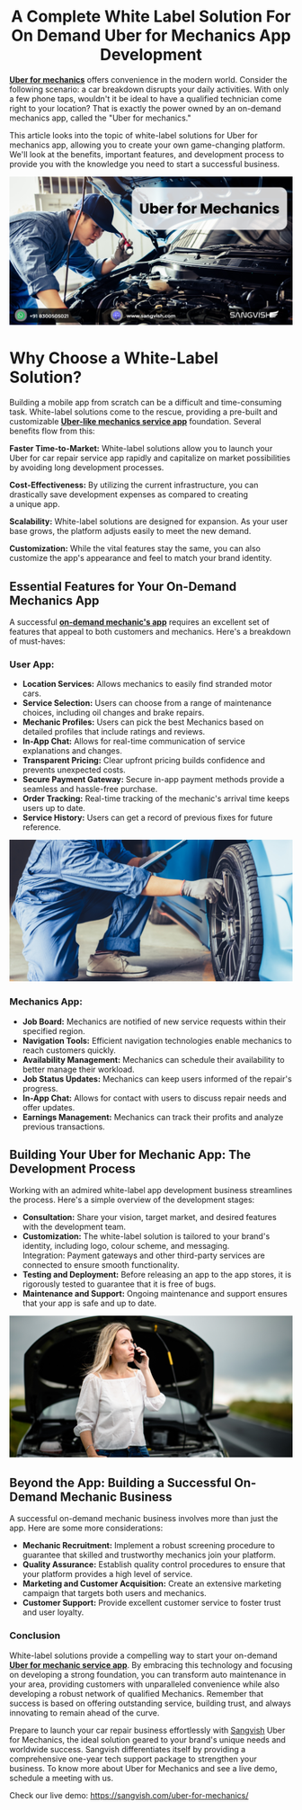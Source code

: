 <h1 align="center"> A Complete White Label Solution For On Demand Uber for Mechanics App Development </h1>


**[Uber for mechanics](https://sangvish.com/uber-for-mechanics/)** offers convenience in the modern world. Consider the following scenario: a car breakdown disrupts your daily activities. With only a few phone taps, wouldn't it be ideal to have a qualified technician come right to your location? That is exactly the power owned by an on-demand mechanics app, called the "Uber for mechanics."

This article looks into the topic of white-label solutions for Uber for mechanics app, allowing you to create your own game-changing platform. We'll look at the benefits, important features, and development process to provide you with the knowledge you need to start a successful business.

<div class="Box-sc-g0xbh4-0 iIZCet"><img alt=“uberformachanics.png" src="https://github.com/sangvishtechnologies/uber-for-machanics/blob/main/images/uber-for-mechanics-sangvish.png" data-hpc="true" class="Box-sc-g0xbh4-0 kzRgrI"></div> 


# Why Choose a White-Label Solution?
Building a mobile app from scratch can be a difficult and time-consuming task. White-label solutions come to the rescue, providing a pre-built and customizable **[Uber-like mechanics service app](https://sangvish.com/uber-for-mechanics/)** foundation. Several benefits flow from this:

**Faster Time-to-Market:** White-label solutions allow you to launch your Uber for car repair service app rapidly and capitalize on market possibilities by avoiding long development processes.

**Cost-Effectiveness:** By utilizing the current infrastructure, you can drastically save development expenses as compared to creating a unique app.

**Scalability:** White-label solutions are designed for expansion. As your user base grows, the platform adjusts easily to meet the new demand.

**Customization:** While the vital features stay the same, you can also customize the app's appearance and feel to match your brand identity.

## Essential Features for Your On-Demand Mechanics App
A successful **[on-demand mechanic's app](https://sangvish.com/uber-for-mechanics/)**  requires an excellent set of features that appeal to both customers and mechanics. Here's a breakdown of must-haves:
### **User App:**
* **Location Services:** Allows mechanics to easily find stranded motor cars.
* **Service Selection:** Users can choose from a range of maintenance choices, including oil changes and brake repairs.
* **Mechanic Profiles:** Users can pick the best Mechanics based on detailed profiles that include ratings and reviews.
* **In-App Chat:** Allows for real-time communication of service explanations and changes.
* **Transparent Pricing:** Clear upfront pricing builds confidence and prevents unexpected costs.
* **Secure Payment Gateway:** Secure in-app payment methods provide a seamless and hassle-free purchase.
* **Order Tracking:** Real-time tracking of the mechanic's arrival time keeps users up to date.
* **Service History:** Users can get a record of previous fixes for future reference.

<div class="Box-sc-g0xbh4-0 iIZCet"><img alt=“uberformachanics.png" src="https://github.com/sangvishtechnologies/uber-for-machanics/blob/main/images/uber-for-mechanics.png" data-hpc="true" class="Box-sc-g0xbh4-0 kzRgrI"></div> 


### **Mechanics App:**
* **Job Board:** Mechanics are notified of new service requests within their specified region.
* **Navigation Tools:** Efficient navigation technologies enable mechanics to reach customers quickly.
* **Availability Management:** Mechanics can schedule their availability to better manage their workload.
* **Job Status Updates:** Mechanics can keep users informed of the repair's progress.
* **In-App Chat:** Allows for contact with users to discuss repair needs and offer updates.
* **Earnings Management:** Mechanics can track their profits and analyze previous transactions.
## Building Your Uber for Mechanic App: The Development Process
Working with an admired white-label app development business streamlines the process. Here's a simple overview of the development stages:
* **Consultation:** Share your vision, target market, and desired features with the development team.
* **Customization:** The white-label solution is tailored to your brand's identity, including logo, colour scheme, and messaging.
Integration: Payment gateways and other third-party services are connected to ensure smooth functionality.
* **Testing and Deployment:** Before releasing an app to the app stores, it is rigorously tested to guarantee that it is free of bugs.
* **Maintenance and Support:** Ongoing maintenance and support ensures that your app is safe and up to date.

<div class="Box-sc-g0xbh4-0 iIZCet"><img alt=“uberformachanics.png" src="https://github.com/sangvishtechnologies/uber-for-machanics/blob/main/images/uber-for-machincs-app.png" data-hpc="true" class="Box-sc-g0xbh4-0 kzRgrI"></div> 


## Beyond the App: Building a Successful On-Demand Mechanic Business
A successful on-demand mechanic business involves more than just the app. Here are some more considerations:
* **Mechanic Recruitment:** Implement a robust screening procedure to guarantee that skilled and trustworthy mechanics join your platform.
* **Quality Assurance:** Establish quality control procedures to ensure that your platform provides a high level of service.
* **Marketing and Customer Acquisition:** Create an extensive marketing campaign that targets both users and mechanics.
* **Customer Support:** Provide excellent customer service to foster trust and user loyalty.
### Conclusion
White-label solutions provide a compelling way to start your on-demand **[Uber for mechanic service app](https://sangvish.com/uber-for-mechanics/)**. By embracing this technology and focusing on developing a strong foundation, you can transform auto maintenance in your area, providing customers with unparalleled convenience while also developing a robust network of qualified Mechanics. Remember that success is based on offering outstanding service, building trust, and always innovating to remain ahead of the curve.

Prepare to launch your car repair business effortlessly with [Sangvish](https://sangvish.com/) Uber for Mechanics, the ideal solution geared to your brand's unique needs and worldwide success. Sangvish differentiates itself by providing a comprehensive one-year tech support package to strengthen your business. To know more about Uber for Mechanics and see a live demo, schedule a meeting with us.

Check our live demo: https://sangvish.com/uber-for-mechanics/
